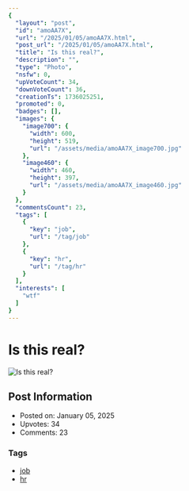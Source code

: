 ```yaml
---
{
  "layout": "post",
  "id": "amoAA7X",
  "url": "/2025/01/05/amoAA7X.html",
  "post_url": "/2025/01/05/amoAA7X.html",
  "title": "Is this real?",
  "description": "",
  "type": "Photo",
  "nsfw": 0,
  "upVoteCount": 34,
  "downVoteCount": 36,
  "creationTs": 1736025251,
  "promoted": 0,
  "badges": [],
  "images": {
    "image700": {
      "width": 600,
      "height": 519,
      "url": "/assets/media/amoAA7X_image700.jpg"
    },
    "image460": {
      "width": 460,
      "height": 397,
      "url": "/assets/media/amoAA7X_image460.jpg"
    }
  },
  "commentsCount": 23,
  "tags": [
    {
      "key": "job",
      "url": "/tag/job"
    },
    {
      "key": "hr",
      "url": "/tag/hr"
    }
  ],
  "interests": [
    "wtf"
  ]
}
---
```


# Is this real?

![Is this real?](/assets/media/amoAA7X_image700.jpg)

## Post Information

- Posted on: January 05, 2025
- Upvotes: 34
- Comments: 23

### Tags

- [job](/tag/job)
- [hr](/tag/hr)
